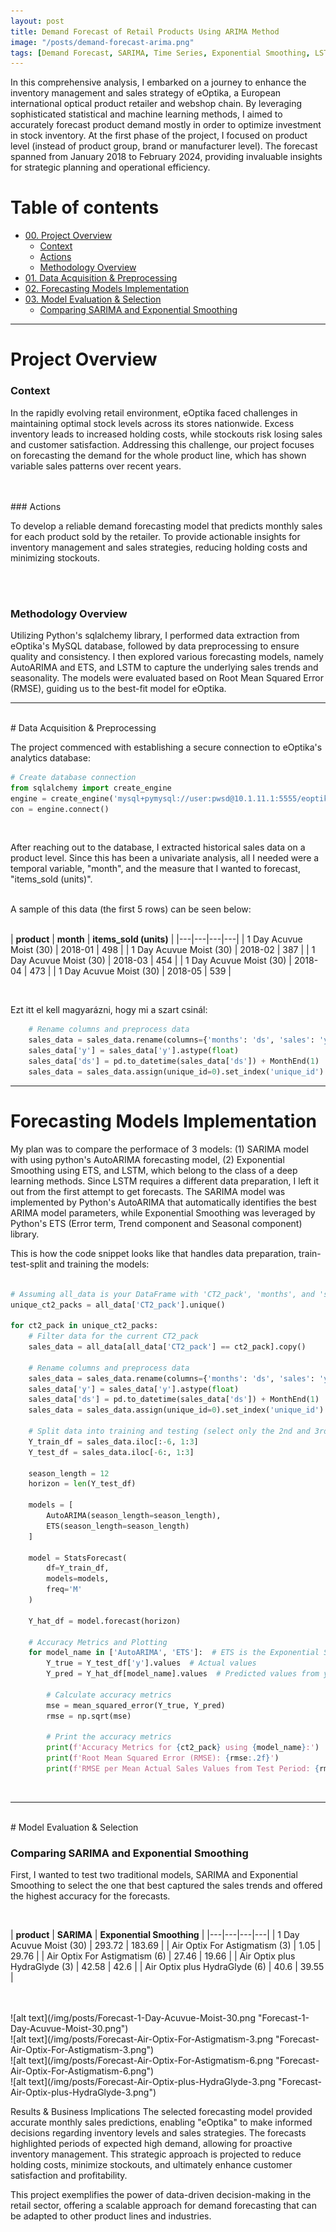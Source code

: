 ```yaml
---
layout: post
title: Demand Forecast of Retail Products Using ARIMA Method
image: "/posts/demand-forecast-arima.png"
tags: [Demand Forecast, SARIMA, Time Series, Exponential Smoothing, LSTM, Python]
---
```


In this comprehensive analysis, I embarked on a journey to enhance the inventory management and sales strategy of eOptika, a European international optical product retailer and webshop chain. By leveraging sophisticated statistical and machine learning methods, I aimed to accurately forecast product demand mostly in order to optimize investment in stock inventory. At the first phase of the project, I focused on product level (instead of product group, brand or manufacturer level). The forecast spanned from January 2018 to February 2024, providing invaluable insights for strategic planning and operational efficiency.

# Table of contents

- [00. Project Overview](#overview-main)
    - [Context](#overview-context)
    - [Actions](#overview-actions)
    - [Methodology Overview](#overview-methodology)
- [01. Data Acquisition & Preprocessing](#data-overview)
- [02. Forecasting Models Implementation](#forecast-model-implement)
- [03. Model Evaluation & Selection](#model-evaluation)
    - [Comparing SARIMA and Exponential Smoothing](#sarima-ets)

___

# Project Overview  <a name="overview-main"></a>

### Context <a name="overview-context"></a>

In the rapidly evolving retail environment, eOptika faced challenges in maintaining optimal stock levels across its stores nationwide. Excess inventory leads to increased holding costs, while stockouts risk losing sales and customer satisfaction. Addressing this challenge, our project focuses on forecasting the demand for the whole product line, which has shown variable sales patterns over recent years.


<br>
<br>
### Actions <a name="overview-actions"></a>

To develop a reliable demand forecasting model that predicts monthly sales for each product sold by the retailer.
To provide actionable insights for inventory management and sales strategies, reducing holding costs and minimizing stockouts.



<br>
<br>

### Methodology Overview <a name="overview-methodology"></a>

Utilizing Python's sqlalchemy library, I performed data extraction from eOptika's MySQL database, followed by data preprocessing to ensure quality and consistency. I then explored various forecasting models, namely AutoARIMA and ETS, and LSTM to capture the underlying sales trends and seasonality. The models were evaluated based on Root Mean Squared Error (RMSE), guiding us to the best-fit model for eOptika.

___

<br>
# Data Acquisition & Preprocessing  <a name="data-overview"></a>

The project commenced with establishing a secure connection to eOptika's analytics database:

```python
# Create database connection
from sqlalchemy import create_engine
engine = create_engine('mysql+pymysql://user:pwsd@10.1.11.1:5555/eoptika_analytics')
con = engine.connect()

```
<br>

After reaching out to the database,  I extracted historical sales data on a product level. Since this has been a univariate analysis, all I needed were a temporal variable,  "month", and the measure that I wanted to forecast, "items_sold (units)".

<br>
A sample of this data (the first 5 rows) can be seen below:
<br>
<br>

| **product** | **month** | **items_sold (units)** |
|---|---|---|---|
| 1 Day Acuvue Moist (30) | 2018-01 | 498 |
| 1 Day Acuvue Moist (30) | 2018-02 | 387 |
| 1 Day Acuvue Moist (30) | 2018-03 | 454 |
| 1 Day Acuvue Moist (30) | 2018-04 | 473 |
| 1 Day Acuvue Moist (30) | 2018-05 | 539 |

<br>

Ezt itt el kell magyarázni, hogy mi a szart csinál:

```python
    # Rename columns and preprocess data
    sales_data = sales_data.rename(columns={'months': 'ds', 'sales': 'y'})
    sales_data['y'] = sales_data['y'].astype(float)
    sales_data['ds'] = pd.to_datetime(sales_data['ds']) + MonthEnd(1)
    sales_data = sales_data.assign(unique_id=0).set_index('unique_id')
```
    
___

# Forecasting Models Implementation <a name="forecast-model-implement"></a>

My plan was to compare the performace of 3 models:  (1) SARIMA model with using python's AutoARIMA forecasting model, (2) Exponential Smoothing using ETS, and LSTM, which belong to the class of a deep learning methods. Since LSTM requires a different data preparation, I left it out from the first attempt to get forecasts. The SARIMA model was implemented by Python's AutoARIMA that automatically identifies the best ARIMA model parameters, while Exponential Smoothing was leveraged by Python's ETS (Error term, Trend component and Seasonal component) library.

This is how the code snippet looks like that handles data preparation, train-test-split and training the models:

```python

# Assuming all_data is your DataFrame with 'CT2_pack', 'months', and 'sales' columns
unique_ct2_packs = all_data['CT2_pack'].unique()

for ct2_pack in unique_ct2_packs:
    # Filter data for the current CT2_pack
    sales_data = all_data[all_data['CT2_pack'] == ct2_pack].copy()

    # Rename columns and preprocess data
    sales_data = sales_data.rename(columns={'months': 'ds', 'sales': 'y'})
    sales_data['y'] = sales_data['y'].astype(float)
    sales_data['ds'] = pd.to_datetime(sales_data['ds']) + MonthEnd(1)
    sales_data = sales_data.assign(unique_id=0).set_index('unique_id')

    # Split data into training and testing (select only the 2nd and 3rd columns)
    Y_train_df = sales_data.iloc[:-6, 1:3]
    Y_test_df = sales_data.iloc[-6:, 1:3]

    season_length = 12
    horizon = len(Y_test_df)

    models = [
        AutoARIMA(season_length=season_length),
        ETS(season_length=season_length)
    ]

    model = StatsForecast(
        df=Y_train_df,
        models=models,
        freq='M'
    )

    Y_hat_df = model.forecast(horizon)

    # Accuracy Metrics and Plotting
    for model_name in ['AutoARIMA', 'ETS']:  # ETS is the Exponential Smoothing
        Y_true = Y_test_df['y'].values  # Actual values
        Y_pred = Y_hat_df[model_name].values  # Predicted values from your forecast

        # Calculate accuracy metrics
        mse = mean_squared_error(Y_true, Y_pred)
        rmse = np.sqrt(mse)

        # Print the accuracy metrics
        print(f'Accuracy Metrics for {ct2_pack} using {model_name}:')
        print(f'Root Mean Squared Error (RMSE): {rmse:.2f}')
        print(f'RMSE per Mean Actual Sales Values from Test Period: {rmse/Y_true.mean():.2f}')


```
<br>


___

<br>
# Model Evaluation & Selection <a name="model-evaluation"></a>


### Comparing SARIMA and Exponential Smoothing <a name="sarima-ets"></a>

First, I wanted to test two traditional models, SARIMA and Exponential Smoothing to select the one that best captured the sales trends and offered the highest accuracy for the forecasts.


<br>

| **product** | **SARIMA** | **Exponential Smoothing** |
|---|---|---|---|
| 1 Day Acuvue Moist (30) | 293.72 | 183.69 |
| Air Optix For Astigmatism (3) | 1.05 | 29.76 |
| Air Optix For Astigmatism (6) | 27.46 | 19.66 |
| Air Optix plus HydraGlyde (3) | 42.58 | 42.6 |
| Air Optix plus HydraGlyde (6) | 40.6 | 39.55 |

<br>

<br>
![alt text](/img/posts/Forecast-1-Day-Acuvue-Moist-30.png "Forecast-1-Day-Acuvue-Moist-30.png")

<br>
![alt text](/img/posts/Forecast-Air-Optix-For-Astigmatism-3.png "Forecast-Air-Optix-For-Astigmatism-3.png")

<br>
![alt text](/img/posts/Forecast-Air-Optix-For-Astigmatism-6.png "Forecast-Air-Optix-For-Astigmatism-6.png")

<br>
![alt text](/img/posts/Forecast-Air-Optix-plus-HydraGlyde-3.png "Forecast-Air-Optix-plus-HydraGlyde-3.png")



Results & Business Implications
The selected forecasting model provided accurate monthly sales predictions, enabling "eOptika" to make informed decisions regarding inventory levels and sales strategies. The forecasts highlighted periods of expected high demand, allowing for proactive inventory management. This strategic approach is projected to reduce holding costs, minimize stockouts, and ultimately enhance customer satisfaction and profitability.

This project exemplifies the power of data-driven decision-making in the retail sector, offering a scalable approach for demand forecasting that can be adapted to other product lines and industries.
